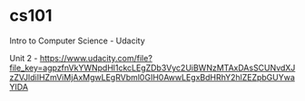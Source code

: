 # cs101
Intro to Computer Science - Udacity



Unit 2 - https://www.udacity.com/file?file_key=agpzfnVkYWNpdHl1ckcLEgZDb3Vyc2UiBWNzMTAxDAsSCUNvdXJzZVJldiIHZmViMjAxMgwLEgRVbml0GIH0AwwLEgxBdHRhY2hlZEZpbGUYwaYIDA
